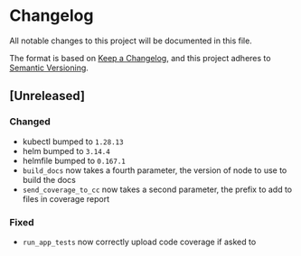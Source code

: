 # Changelog

All notable changes to this project will be documented in this file.

The format is based on [Keep a Changelog](https://keepachangelog.com/en/1.1.0/),
and this project adheres to [Semantic Versioning](https://semver.org/spec/v2.0.0.html).

## [Unreleased]

### Changed

  - kubectl bumped to `1.28.13`
  - helm bumped to `3.14.4`
  - helmfile bumped to `0.167.1`
  - `build_docs` now takes a fourth parameter, the version of node to use to build the docs
  - `send_coverage_to_cc` now takes a second parameter, the prefix to add to files in coverage report

### Fixed

  - `run_app_tests` now correctly upload code coverage if asked to
